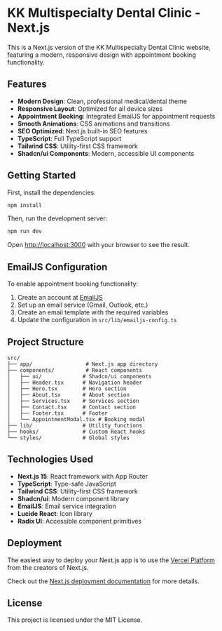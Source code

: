 # KK Multispecialty Dental Clinic - Next.js

This is a Next.js version of the KK Multispecialty Dental Clinic website, featuring a modern, responsive design with appointment booking functionality.

## Features

- **Modern Design**: Clean, professional medical/dental theme
- **Responsive Layout**: Optimized for all device sizes
- **Appointment Booking**: Integrated EmailJS for appointment requests
- **Smooth Animations**: CSS animations and transitions
- **SEO Optimized**: Next.js built-in SEO features
- **TypeScript**: Full TypeScript support
- **Tailwind CSS**: Utility-first CSS framework
- **Shadcn/ui Components**: Modern, accessible UI components

## Getting Started

First, install the dependencies:

```bash
npm install
```

Then, run the development server:

```bash
npm run dev
```

Open [http://localhost:3000](http://localhost:3000) with your browser to see the result.

## EmailJS Configuration

To enable appointment booking functionality:

1. Create an account at [EmailJS](https://www.emailjs.com/)
2. Set up an email service (Gmail, Outlook, etc.)
3. Create an email template with the required variables
4. Update the configuration in `src/lib/emailjs-config.ts`

## Project Structure

```
src/
├── app/                 # Next.js app directory
├── components/          # React components
│   ├── ui/             # Shadcn/ui components
│   ├── Header.tsx      # Navigation header
│   ├── Hero.tsx        # Hero section
│   ├── About.tsx       # About section
│   ├── Services.tsx    # Services section
│   ├── Contact.tsx     # Contact section
│   ├── Footer.tsx      # Footer
│   └── AppointmentModal.tsx # Booking modal
├── lib/                # Utility functions
├── hooks/              # Custom React hooks
└── styles/             # Global styles
```

## Technologies Used

- **Next.js 15**: React framework with App Router
- **TypeScript**: Type-safe JavaScript
- **Tailwind CSS**: Utility-first CSS framework
- **Shadcn/ui**: Modern component library
- **EmailJS**: Email service integration
- **Lucide React**: Icon library
- **Radix UI**: Accessible component primitives

## Deployment

The easiest way to deploy your Next.js app is to use the [Vercel Platform](https://vercel.com/new?utm_medium=default-template&filter=next.js&utm_source=create-next-app&utm_campaign=create-next-app-readme) from the creators of Next.js.

Check out the [Next.js deployment documentation](https://nextjs.org/docs/deployment) for more details.

## License

This project is licensed under the MIT License.